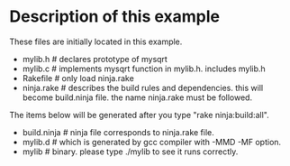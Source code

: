 # Description of this example

These files are initially located in this example.

- mylib.h # declares prototype of mysqrt
- mylib.c # implements mysqrt function in mylib.h. includes mylib.h
- Rakefile # only load ninja.rake
- ninja.rake # describes the build rules and dependencies. this will become build.ninja file. the name ninja.rake must be followed.

The items below will be generated after you type "rake ninja:build:all".

- build.ninja # ninja file corresponds to ninja.rake file.
- mylib.d # which is generated by gcc compiler with -MMD -MF option.
- mylib # binary. please type ./mylib to see it runs correctly.
